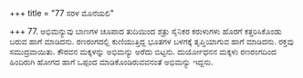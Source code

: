 +++
title = "77 ಸರಳ ಮೊನೆಯಲಿ"

+++
77. ಅಭಿಮನ್ಯುವು ಬಾಣಗಳ ಚೂಪಾದ ತುದಿಯಿಂದ ಶತ್ರು ಸೈನಿಕರ ಕರುಳುಗಳು ಹೊರಗೆ ಕತ್ತರಿಸಿಕೊಂಡು ಬರುವ ಹಾಗೆ ಮಾಡಿದನು. ರಣರಂಗದಲ್ಲಿ ಕುಣಿಯುತ್ತಿದ್ದ ಭೂತಗಳ ಬಳಗಕ್ಕೆ ತೃಪ್ತಿಯಾಗುವ ಹಾಗೆ ಮಾಡಿದನು. ರಕ್ತವು ಸಮುದ್ರವಾಯಿತು. ಕೌರವನ ಮಕ್ಕಳನ್ನು ಅಭಿಮನ್ಯು ಅರೆದು ಬಿಟ್ಟನು. ದುರ್ಯೋಧನನ ಮಕ್ಕಳು ರಣರಂಗದಿಂದ ಹಿಂದಿರುಗಿ ಹೋಗದ ಹಾಗೆ  ಒಪ್ಪಂದ ಮಾಡಿಕೊಂಡಿರುವವನಂತೆ ಅಭಿಮನ್ಯು ಇದ್ದನು.